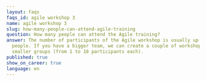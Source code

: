```yaml
---
layout: faqs
faqs_id: agile workshop 3
name: agile workshop 3
slug: how-many-people-can-attend-agile-training
question: How many people can attend the Agile training?
answer: The number of participants of the Agile workshop is usually up to 10
  people. If you have a bigger team, we can create a couple of workshops for
  smaller groups (from 1 to 10 participants each).
published: true
show_on_career: true
language: en
---
```

